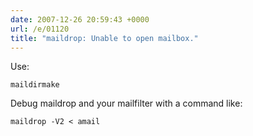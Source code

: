 ```yaml
---
date: 2007-12-26 20:59:43 +0000
url: /e/01120
title: "maildrop: Unable to open mailbox."
---
```


Use:

	maildirmake
Debug maildrop and your mailfilter with a command like:

	maildrop -V2 < amail
